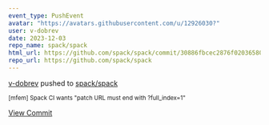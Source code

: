 ```yaml
---
event_type: PushEvent
avatar: "https://avatars.githubusercontent.com/u/12926030?"
user: v-dobrev
date: 2023-12-03
repo_name: spack/spack
html_url: https://github.com/spack/spack/commit/30886fbcec2876f02036580aa2aa6a52e29a089b
repo_url: https://github.com/spack/spack
---
```


<a href='https://github.com/v-dobrev' target='_blank'>v-dobrev</a> pushed to <a href='https://github.com/spack/spack' target='_blank'>spack/spack</a>

<small>[mfem] Spack CI wants "patch URL must end with ?full_index=1"</small>

<a href='https://github.com/spack/spack/commit/30886fbcec2876f02036580aa2aa6a52e29a089b' target='_blank'>View Commit</a>